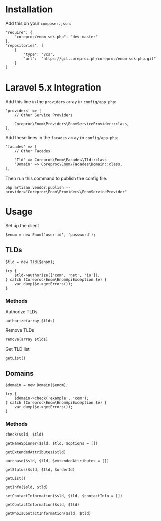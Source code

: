 # Installation

Add this on your `composer.json`:

    "require": {
        "coreproc/enom-sdk-php": "dev-master"
    },
    "repositories": [
        {
            "type": "vcs",
            "url":  "https://git.coreproc.ph/coreproc/enom-sdk-php.git"
        }
    ]
    
# Laravel 5.x Integration

Add this line in the `providers` array in `config/app.php`:

    'providers' => [
        // Other Service Providers
    
        Coreproc\Enom\Providers\EnomServiceProvider::class,
    ],
    
Add these lines in the `facades` array in `config/app.php`:

    'facades' => [
        // Other Facades
    
        'Tld' => Coreproc\Enom\Facades\Tld::class
        'Domain' => Coreproc\Enom\Facades\Domain::class,
    ],
    
Then run this command to publish the config file:

    php artisan vendor:publish --provider="Coreproc\Enom\Providers\EnomServiceProvider"
    
# Usage

Set up the client

    $enom = new Enom('user-id', 'password');

## TLDs

    $tld = new Tld($enom);
    
    try {
        $tld->authorize(['com', 'net', 'io']);
    } catch (Coreproc\Enom\EnomApiException $e) {
        var_dump($e->getErrors());
    }
    
### Methods

Authorize TLDs

    authorize(array $tlds)
    
Remove TLDs

    remove(array $tlds)
    
Get TLD list

    getList()
    
## Domains

    $domain = new Domain($enom);
    
    try {
        $domain->check('example', 'com');
    } catch (Coreproc\Enom\EnomApiException $e) {
        var_dump($e->getErrors());
    }
    
### Methods

    check($sld, $tld)
    
    getNameSpinner($sld, $tld, $options = [])
    
    getExtendedAttributes($tld)
    
    purchase($sld, $tld, $extendedAttributes = [])
    
    getStatus($sld, $tld, $orderId)
    
    getList()
    
    getInfo($sld, $tld)
    
    setContactInformation($sld, $tld, $contactInfo = [])
    
    getContactInformation($sld, $tld)
    
    getWhoIsContactInformation($sld, $tld)

